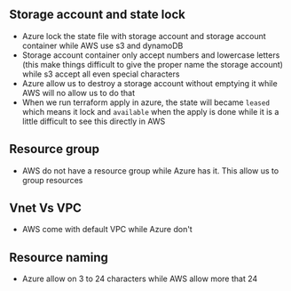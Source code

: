 ## Storage account and state lock
- Azure lock the state file with storage account and storage account container while AWS use s3 and dynamoDB
- Storage account container only accept numbers and lowercase letters (this make things difficult to give the proper name the storage account) while s3 accept all even special characters
- Azure allow us to destroy a storage account without emptying it while AWS will no allow us to do that
- When we run terraform apply in azure, the state will became `leased` which means it lock and `available` when the apply is done while it is a little difficult to see this directly in AWS

## Resource group
- AWS do not have a resource group while Azure has it. This allow us to group resources

## Vnet Vs VPC
- AWS come with default VPC while Azure don't

## Resource naming
- Azure allow on 3 to 24 characters while AWS allow more that 24